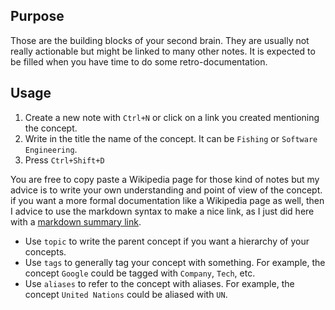 ## Purpose

Those are the building blocks of your second brain. They are usually not really actionable but might be linked to many other notes. It is expected to be filled when you have time to do some retro-documentation.

## Usage

1. Create a new note with `Ctrl+N` or click on a link you created mentioning the concept.
2. Write in the title the name of the concept. It can be `Fishing` or `Software Engineering`.
3. Press `Ctrl+Shift+D`

You are free to copy paste a Wikipedia page for those kind of notes but my advice is to write your own understanding and point of view of the concept. if you want a more formal documentation like a Wikipedia page as well, then I advice to use the markdown syntax to make a nice link, as I just did here with a [markdown summary link](https://www.markdownguide.org/cheat-sheet/).

- Use `topic` to write the parent concept if you want a hierarchy of your concepts.
- Use `tags` to generally tag your concept with something. For example, the concept `Google` could be tagged with `Company`, `Tech`, etc.
- Use `aliases` to refer to the concept with aliases. For example, the concept `United Nations` could be aliased with `UN`.



